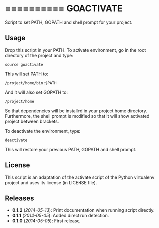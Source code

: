 ==========
GOACTIVATE
==========

Script to set PATH, GOPATH and shell prompt for your project.

Usage
-----

Drop this script in your PATH. To activate environment, go in the root directory of the project and type:

```shell
source goactivate
```

This will set PATH to:

```shell
/project/home/bin:$PATH
```

And it will also set GOPATH to:

```shell
/project/home
```

So that dependencies will be installed in your project home directory. Furthermore, the shell prompt is modified so that it will show activated project between brackets.

To deactivate the environment, type:

```shell
deactivate
```

This will restore your previous PATH, GOPATH and shell prompt.

License
-------

This script is an adaptation of the activate script of the Python virtualenv project and uses its license (in LICENSE file).

Releases
--------

- **0.1.2** (*2014-05-13*): Print documentation when running script directly.
- **0.1.1** (*2014-05-05*): Added direct run detection.
- **0.1.0** (*2014-05-05*): First release.

